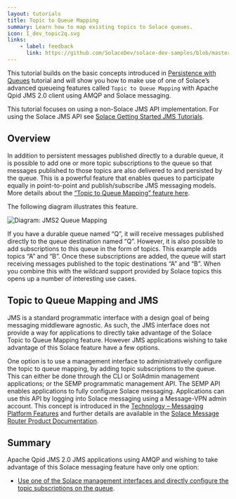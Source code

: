 ```yaml
---
layout: tutorials
title: Topic to Queue Mapping
summary: Learn how to map existing topics to Solace queues.
icon: I_dev_topic2q.svg
links:
    - label: feedback
      link: https://github.com/SolaceDev/solace-dev-samples/blob/master/src/pages/tutorials/java-amqp-qpid-2/topic-to-queue-mapping.md
---
```


This tutorial builds on the basic concepts introduced in [Persistence with Queues](../persistence-with-queues/) tutorial and will show you how to make use of one of Solace’s advanced queueing features called `Topic to Queue Mapping` with Apache Qpid JMS 2.0 client using AMQP and Solace messaging.

This tutorial focuses on using a non-Solace JMS API implementation. For using the Solace JMS API see [Solace Getting Started JMS Tutorials](../../solace-samples-jms/).

## Overview

In addition to persistent messages published directly to a durable queue, it is possible to add one or more topic subscriptions to the queue so that messages published to those topics are also delivered to and persisted by the queue. This is a powerful feature that enables queues to participate equally in point-to-point and publish/subscribe JMS messaging models. More details about the [“Topic to Queue Mapping” feature here](https://docs.solace.com/PubSub-Basics/Core-Concepts.htm).

The following diagram illustrates this feature.

![Diagram: JMS2 Queue Mapping](../../../images/diagrams/topic-to-queue-mapping-details.png)

If you have a durable queue named “Q”, it will receive messages published directly to the queue destination named “Q”. However, it is also possible to add subscriptions to this queue in the form of topics. This example adds topics “A” and “B”. Once these subscriptions are added, the queue will start receiving messages published to the topic destinations “A” and “B”. When you combine this with the wildcard support provided by Solace topics this opens up a number of interesting use cases.

## Topic to Queue Mapping and JMS

JMS is a standard programmatic interface with a design goal of being messaging middleware agnostic. As such, the JMS interface does not provide a way for applications to directly take advantage of the Solace Topic to Queue Mapping feature. However JMS applications wishing to take advantage of this Solace feature have a few options.

One option is to use a management interface to administratively configure the topic to queue mapping, by adding topic subscriptions to the queue. This can either be done through the CLI or SolAdmin management applications; or the SEMP programmatic management API. The SEMP API enables applications to fully configure Solace messaging. Applications can use this API by logging into Solace messaging using a Message-VPN admin account. This concept is introduced in the [Technology – Messaging Platform Features](https://solace.com/products/tech/) and further details are available in the [Solace Message Router Product Documentation](https://docs.solace.com/SEMP/Using-Legacy-SEMP.htm).

## Summary

Apache Qpid JMS 2.0 JMS applications using AMQP and wishing to take advantage of this Solace messaging feature have only one option:

*   [Use one of the Solace management interfaces and directly configure the topic subscriptions on the queue](https://docs.solace.com/PubSub-Basics/Core-Concepts.htm).